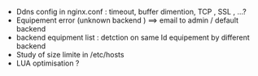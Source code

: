 

* Ddns config in nginx.conf : timeout, buffer dimention, TCP , SSL , ...?
* Equipement error (unknown backend ) ==> email to admin / default backend
* backend equipment list : detction on same Id equipement by different backend
* Study of size limite in /etc/hosts
* LUA optimisation ?
